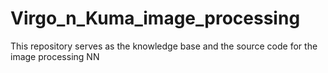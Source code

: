 # Virgo_n_Kuma_image_processing
This repository serves as the knowledge base and the source code for the image processing NN
